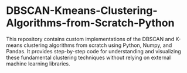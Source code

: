 # DBSCAN-Kmeans-Clustering-Algorithms-from-Scratch-Python
This repository contains custom implementations of the DBSCAN and K-means clustering algorithms from scratch using Python, Numpy, and Pandas. It provides step-by-step code for understanding and visualizing these fundamental clustering techniques without relying on external machine learning libraries.
